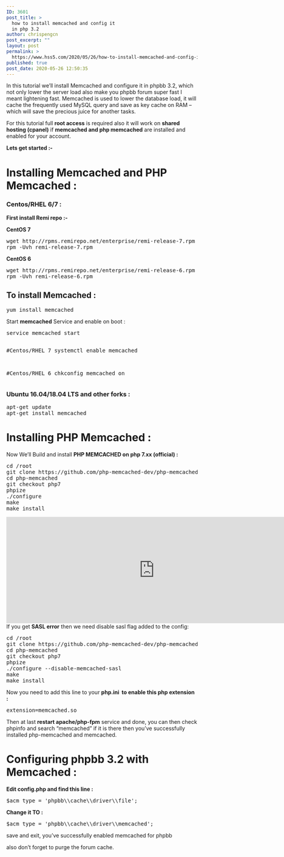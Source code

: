 ```yaml
---
ID: 3601
post_title: >
  how to install memcached and config it
  in php 3.2
author: chrispengcn
post_excerpt: ""
layout: post
permalink: >
  https://www.hss5.com/2020/05/26/how-to-install-memcached-and-config-it-in-php-3-2/
published: true
post_date: 2020-05-26 12:50:35
---
```

In this tutorial we’ll install Memcached and configure it in phpbb 3.2, which not only lower the server load also make you phpbb forum super fast I meant lightening fast. Memcached is used to lower the database load, it will cache the frequently used MySQL query and save as key cache on RAM – which will save the precious juice for another tasks.

For this tutorial full <strong>root access</strong> is required also it will work on <strong>shared hosting (cpanel)</strong> if <strong>memcached and php memcached</strong> are installed and enabled for your account.

<strong>Lets get started :-</strong>
<h1>Installing Memcached and PHP Memcached :</h1>
<h3><strong>Centos/RHEL 6/7 :</strong></h3>
<strong>First install Remi repo :-</strong>

<strong>CentOS 7</strong>
<pre>wget http://rpms.remirepo.net/enterprise/remi-release-7.rpm
rpm -Uvh remi-release-7.rpm
</pre>
<strong>CentOS 6</strong>
<pre>wget http://rpms.remirepo.net/enterprise/remi-release-6.rpm
rpm -Uvh remi-release-6.rpm
</pre>
<h2>To install Memcached :</h2>
<pre>yum install memcached
</pre>
Start <strong>memcached</strong> Service and enable on boot :
<pre>service memcached start

#Centos/RHEL 7
systemctl enable memcached

#Centos/RHEL 6
chkconfig memcached on
</pre>
<h3><strong>Ubuntu 16.04/18.04 LTS and other forks :</strong></h3>
<pre>apt-get update
apt-get install memcached
</pre>
<h1>Installing PHP Memcached :</h1>
Now We’ll Build and install <strong>PHP MEMCACHED on php 7.xx (official) :
</strong>
<pre>cd /root
git clone https://github.com/php-memcached-dev/php-memcached.git
cd php-memcached
git checkout php7
phpize
./configure
make
make install
</pre>
<div class="google-auto-placed ap_container"><ins class="adsbygoogle adsbygoogle-noablate" data-ad-format="auto" data-ad-client="ca-pub-8448624395816410" data-adsbygoogle-status="done"><ins id="aswift_5_expand"><ins id="aswift_5_anchor"><iframe id="aswift_5" src="https://googleads.g.doubleclick.net/pagead/ads?client=ca-pub-8448624395816410&amp;output=html&amp;h=280&amp;adk=1169571997&amp;adf=1912893808&amp;w=780&amp;fwrn=4&amp;fwrnh=100&amp;lmt=1590461218&amp;num_ads=1&amp;rafmt=1&amp;armr=3&amp;sem=mc&amp;pwprc=8537351749&amp;psa=0&amp;guci=2.2.0.0.2.2.0.0&amp;ad_type=text_image&amp;format=780x280&amp;url=https%3A%2F%2Fwww.mysterydata.com%2Fhow-to-configure-and-enable-memcached-on-phpbb-3-2-with-php-7-xx%2F&amp;flash=0&amp;fwr=0&amp;pra=3&amp;rh=195&amp;rw=779&amp;rpe=1&amp;resp_fmts=3&amp;wgl=1&amp;fa=27&amp;adsid=ChAI8Nmt9gUQqt2apOSi7pkZEjkAPE1vk2fkCCyVG1AWShdpirBSFaQkO2BuyIu50w-aQnYVYhPSP9U7fkgS8JOa2llAoG68bdpVrqw&amp;dt=1590461218827&amp;bpp=2&amp;bdt=3188&amp;idt=2&amp;shv=r20200519&amp;cbv=r20190131&amp;ptt=9&amp;saldr=aa&amp;abxe=1&amp;cookie=ID%3D67b537bbb16ede05%3AT%3D1590461224%3AS%3DALNI_MbD9zajew0qGERmeN2pml-uugNNWQ&amp;crv=1&amp;prev_fmts=780x280%2C780x280%2C340x280%2C0x0&amp;nras=2&amp;correlator=1714316941049&amp;frm=20&amp;pv=1&amp;ga_vid=936552902.1590461218&amp;ga_sid=1590461218&amp;ga_hid=50003347&amp;ga_fc=0&amp;iag=0&amp;icsg=2410037951397884&amp;dssz=45&amp;mdo=0&amp;mso=0&amp;u_tz=480&amp;u_his=4&amp;u_java=0&amp;u_h=1080&amp;u_w=1920&amp;u_ah=1040&amp;u_aw=1920&amp;u_cd=24&amp;u_nplug=3&amp;u_nmime=4&amp;adx=367&amp;ady=2013&amp;biw=1903&amp;bih=937&amp;scr_x=0&amp;scr_y=0&amp;eid=21066085%2C410075105&amp;oid=3&amp;pvsid=3398830779361518&amp;pem=222&amp;ref=https%3A%2F%2Fwww.google.com%2F&amp;rx=0&amp;eae=0&amp;fc=384&amp;brdim=0%2C0%2C0%2C0%2C1920%2C0%2C1920%2C1040%2C1920%2C937&amp;vis=1&amp;rsz=%7C%7Cs%7C&amp;abl=NS&amp;fu=8344&amp;bc=31&amp;jar=2020-05-26-02&amp;ifi=5&amp;uci=a!5&amp;btvi=2&amp;fsb=1&amp;xpc=nGVhBqGINo&amp;p=https%3A//www.mysterydata.com&amp;dtd=51" name="aswift_5" width="780" height="280" frameborder="0" marginwidth="0" marginheight="0" scrolling="no" sandbox="allow-forms allow-pointer-lock allow-popups allow-popups-to-escape-sandbox allow-same-origin allow-scripts allow-top-navigation-by-user-activation" allowfullscreen="allowfullscreen" data-google-container-id="a!5" data-google-query-id="CLXl_-LB0OkCFQFzYAodLGsFPQ" data-load-complete="true" data-mce-fragment="1"></iframe></ins></ins></ins></div>
If you get <strong>SASL error</strong> then we need disable sasl flag added to the config:
<pre>cd /root
git clone https://github.com/php-memcached-dev/php-memcached.git
cd php-memcached
git checkout php7
phpize
./configure --disable-memcached-sasl
make
make install
</pre>
Now you need to add this line to your <strong>php.ini  to enable this php extension  :
</strong>
<pre>extension=memcached.so
</pre>
Then at last <strong>restart apache/php-fpm</strong> service and done, you can then check phpinfo and search “memcached” if it is there then you’ve successfully installed php-memcached and memcached.
<h1>Configuring phpbb 3.2 with Memcached :</h1>
<strong>Edit config.php and find this line :</strong>
<pre>$acm_type = 'phpbb\\cache\\driver\\file';
</pre>
<strong>Change it TO :</strong>
<pre>$acm_type = 'phpbb\\cache\\driver\\memcached';
</pre>
save and exit, you’ve successfully enabled memcached for phpbb

also don’t forget to purge the forum cache.